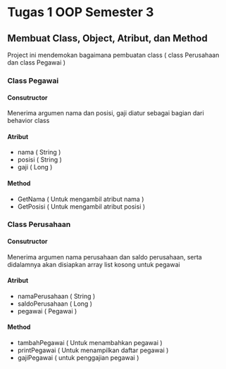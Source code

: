 # Tugas 1 OOP Semester 3
## Membuat Class, Object, Atribut, dan Method
Project ini mendemokan bagaimana pembuatan class ( class Perusahaan dan class Pegawai )
### Class Pegawai
#### Consutructor
Menerima argumen nama dan posisi, gaji diatur sebagai bagian dari behavior class
#### Atribut
- nama ( String )
- posisi ( String )
- gaji ( Long )
#### Method
- GetNama ( Untuk mengambil atribut nama )
- GetPosisi ( Untuk mengambil atribut posisi )

### Class Perusahaan
#### Consutructor
Menerima argumen nama perusahaan dan saldo perusahaan, serta didalamnya akan disiapkan array list kosong untuk pegawai
#### Atribut
- namaPerusahaan ( String )
- saldoPerusahaan ( Long )
- pegawai ( Pegawai )
#### Method
- tambahPegawai ( Untuk menambahkan pegawai )
- printPegawai ( Untuk menampilkan daftar pegawai )
- gajiPegawai ( untuk penggajian pegawai )
